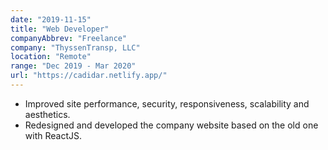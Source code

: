 ```yaml
---
date: "2019-11-15"
title: "Web Developer"
companyAbbrev: "Freelance"
company: "​ThyssenTransp, LLC"
location: "Remote"
range: "Dec 2019 - Mar 2020"
url: "https://cadidar.netlify.app/"
---
```


- Improved site performance, security, responsiveness, scalability and aesthetics.
- Redesigned and developed the company website based on the old one with ReactJS.
